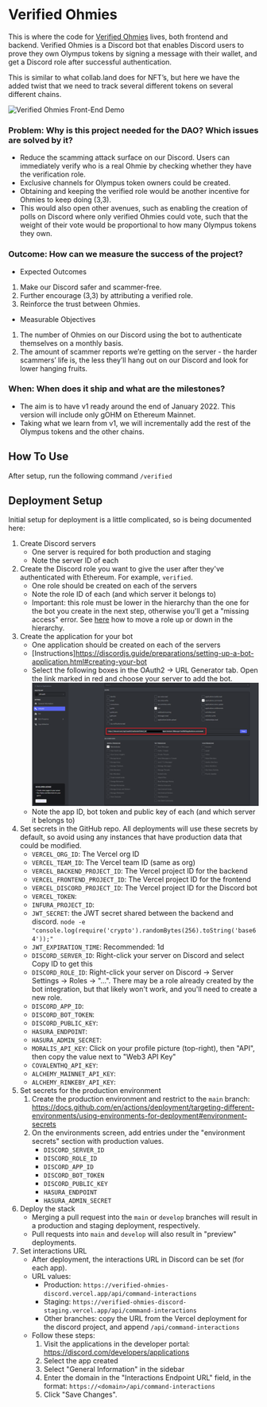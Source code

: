 # Verified Ohmies

This is where the code for [Verified Ohmies](https://www.notion.so/olympusdao/Active-Projects-703c573f1fdc42af95035fce2dca2321?p=62e7d754a50140e3a7f5775efff3089d) lives, both frontend and backend. Verified Ohmies is a Discord bot that enables Discord users to prove they own Olympus tokens by signing a message with their wallet, and get a Discord role after successful authentication.

This is similar to what collab.land does for NFT’s, but here we have the added twist that we need to track several different tokens on several different chains.

![Verified Ohmies Front-End Demo](assets/images/verified-ohmies-demo.gif)

### Problem: Why is this project needed for the DAO? Which issues are solved by it?

- Reduce the scamming attack surface on our Discord. Users can immediately verify who is a real Ohmie by checking whether they have the verification role.
- Exclusive channels for Olympus token owners could be created.
- Obtaining and keeping the verified role would be another incentive for Ohmies to keep doing (3,3).
- This would also open other avenues, such as enabling the creation of polls on Discord where only verified Ohmies could vote, such that the weight of their vote would be proportional to how many Olympus tokens they own.

### Outcome: How can we measure the success of the project?

- Expected Outcomes

1. Make our Discord safer and scammer-free.
2. Further encourage (3,3) by attributing a verified role.
3. Reinforce the trust between Ohmies.

- Measurable Objectives

1. The number of Ohmies on our Discord using the bot to authenticate themselves on a monthly basis.
2. The amount of scammer reports we’re getting on the server - the harder scammers’ life is, the less they’ll hang out on our Discord and look for lower hanging fruits.

### When: When does it ship and what are the milestones?

- The aim is to have v1 ready around the end of January 2022. This version will include only gOHM on Ethereum Mainnet.
- Taking what we learn from v1, we will incrementally add the rest of the Olympus tokens and the other chains.

## How To Use

After setup, run the following command `/verified`

## Deployment Setup

Initial setup for deployment is a little complicated, so is being documented here:

1. Create Discord servers
   - One server is required for both production and staging
   - Note the server ID of each
2. Create the Discord role you want to give the user after they've authenticated with Ethereum. For example, `verified`.
   - One role should be created on each of the servers
   - Note the role ID of each (and which server it belongs to)
   - Important: this role must be lower in the hierarchy than the one for the bot you create in the next step, otherwise you'll get a "missing access" error. See [here](https://support.discord.com/hc/en-us/articles/214836687-Role-Management-101) how to move a role up or down in the hierarchy.
3. Create the application for your bot
   - One application should be created on each of the servers
   - [Instructions]<https://discordjs.guide/preparations/setting-up-a-bot-application.html#creating-your-bot>
   - Select the following boxes in the OAuth2 -> URL Generator tab. Open the link marked in red and choose your server to add the bot. ![Discord OAuth2 Permissions](img/discord-oauth2-permissions.png)
   - Note the app ID, bot token and public key of each (and which server it belongs to)
4. Set secrets in the GitHub repo. All deployments will use these secrets by default, so avoid using any instances that have production data that could be modified.
   - `VERCEL_ORG_ID`: The Vercel org ID
   - `VERCEL_TEAM_ID`: The Vercel team ID (same as org)
   - `VERCEL_BACKEND_PROJECT_ID`: The Vercel project ID for the backend
   - `VERCEL_FRONTEND_PROJECT_ID`: The Vercel project ID for the frontend
   - `VERCEL_DISCORD_PROJECT_ID`: The Vercel project ID for the Discord bot
   - `VERCEL_TOKEN`:
   - `INFURA_PROJECT_ID`:
   - `JWT_SECRET`: the JWT secret shared between the backend and discord. `node -e "console.log(require('crypto').randomBytes(256).toString('base64'));"`
   - `JWT_EXPIRATION_TIME`: Recommended: 1d
   - `DISCORD_SERVER_ID`: Right-click your server on Discord and select Copy ID to get this
   - `DISCORD_ROLE_ID`: Right-click your server on Discord -> Server Settings -> Roles -> "...". There may be a role already created by the bot integration, but that likely won't work, and you'll need to create a new role.
   - `DISCORD_APP_ID`:
   - `DISCORD_BOT_TOKEN`:
   - `DISCORD_PUBLIC_KEY`:
   - `HASURA_ENDPOINT`:
   - `HASURA_ADMIN_SECRET`:
   - `MORALIS_API_KEY`: Click on your profile picture (top-right), then "API", then copy the value next to "Web3 API Key"
   - `COVALENTHQ_API_KEY`:
   - `ALCHEMY_MAINNET_API_KEY`:
   - `ALCHEMY_RINKEBY_API_KEY`:
5. Set secrets for the production environment
   1. Create the production environment and restrict to the `main` branch: <https://docs.github.com/en/actions/deployment/targeting-different-environments/using-environments-for-deployment#environment-secrets>
   2. On the environments screen, add entries under the "environment secrets" section with production values.
      - `DISCORD_SERVER_ID`
      - `DISCORD_ROLE_ID`
      - `DISCORD_APP_ID`
      - `DISCORD_BOT_TOKEN`
      - `DISCORD_PUBLIC_KEY`
      - `HASURA_ENDPOINT`
      - `HASURA_ADMIN_SECRET`
6. Deploy the stack
   - Merging a pull request into the `main` or `develop` branches will result in a production and staging deployment, respectively.
   - Pull requests into `main` and `develop` will also result in "preview" deployments.
7. Set interactions URL
   - After deployment, the interactions URL in Discord can be set (for each app).
   - URL values:
     - Production: `https://verified-ohmies-discord.vercel.app/api/command-interactions`
     - Staging: `https://verified-ohmies-discord-staging.vercel.app/api/command-interactions`
     - Other branches: copy the URL from the Vercel deployment for the discord project, and append `/api/command-interactions`
   - Follow these steps:
     1. Visit the applications in the developer portal: <https://discord.com/developers/applications>
     2. Select the app created
     3. Select "General Information" in the sidebar
     4. Enter the domain in the "Interactions Endpoint URL" field, in the format: `https://<domain>/api/command-interactions`
     5. Click "Save Changes".
